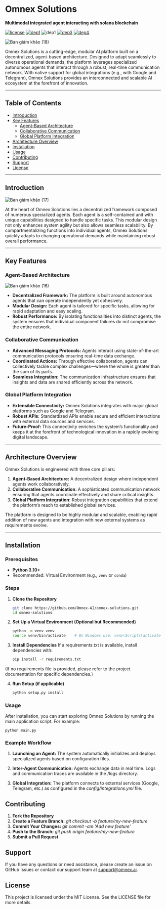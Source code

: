 # Omnex Solutions  
**Multimodal integrated agent interacting with solana blockchain**

[![license](https://img.shields.io/packagist/l/doctrine/orm.svg)](https://github.com/Omnex-AI/omnex-solutions)
[![dep1](https://img.shields.io/badge/implementation-tensorflow-orange.svg)](https://www.tensorflow.org/)
![dep1](https://img.shields.io/badge/Python-3.8%2B-blue.svg)
[![dep3](https://img.shields.io/badge/status-active-brightgreen.svg)](https://github.com/Omnex-AI/omnex-solutions)
[![dep4](https://img.shields.io/badge/docker%20image-available-ff69b4.svg)](https://hub.docker.com/layers/site24x7/docker-agent/release1990/images/sha256-66aa35f69df70b910a2813dc90f9cba2fbc4126e4eac68851f9c96c377901dbb)
<br>

![Ban giám khảo (18)](https://github.com/user-attachments/assets/4bba37d5-3092-4da6-9e29-e174a5f0a0f0)


Omnex Solutions is a cutting-edge, modular AI platform built on a decentralized, agent-based architecture. Designed to adapt seamlessly to diverse operational demands, the platform leverages specialized autonomous agents that interact through a robust, real-time communication network. With native support for global integrations (e.g., with Google and Telegram), Omnex Solutions provides an interconnected and scalable AI ecosystem at the forefront of innovation.

---

## Table of Contents

- [Introduction](#introduction)
- [Key Features](#key-features)
  - [Agent-Based Architecture](#agent-based-architecture)
  - [Collaborative Communication](#collaborative-communication)
  - [Global Platform Integration](#global-platform-integration)
- [Architecture Overview](#architecture-overview)
- [Installation](#installation)
- [Usage](#usage)
- [Contributing](#contributing)
- [Support](#support)
- [License](#license)

---

## Introduction

![Ban giám khảo (17)](https://github.com/user-attachments/assets/145ae4c7-a91b-4185-a033-f13ddfe5898e)

At the heart of Omnex Solutions lies a decentralized framework composed of numerous specialized agents. Each agent is a self-contained unit with unique capabilities designed to handle specific tasks. This modular design not only enhances system agility but also allows seamless scalability. By compartmentalizing functions into individual agents, Omnex Solutions quickly adapts to changing operational demands while maintaining robust overall performance.

---

## Key Features

### Agent-Based Architecture

![Ban giám khảo (16)](https://github.com/user-attachments/assets/e9936f8c-e23f-42c1-a24d-245f70554ce8)

- **Decentralized Framework:** The platform is built around autonomous agents that can operate independently yet cohesively.
- **Modular Design:** Each agent is tailored for specific tasks, allowing for rapid adaptation and easy scaling.
- **Robust Performance:** By isolating functionalities into distinct agents, the system ensures that individual component failures do not compromise the entire network.

### Collaborative Communication

- **Advanced Messaging Protocols:** Agents interact using state-of-the-art communication protocols ensuring real-time data exchange.
- **Coordinated Actions:** Through effective collaboration, agents can collectively tackle complex challenges—where the whole is greater than the sum of its parts.
- **Seamless Integration:** The communication infrastructure ensures that insights and data are shared efficiently across the network.

### Global Platform Integration

- **Extensible Connectivity:** Omnex Solutions integrates with major global platforms such as Google and Telegram.
- **Robust APIs:** Standardized APIs enable secure and efficient interactions with external data sources and services.
- **Future-Proof:** This connectivity enriches the system’s functionality and keeps it at the forefront of technological innovation in a rapidly evolving digital landscape.

---

## Architecture Overview

Omnex Solutions is engineered with three core pillars:

1. **Agent-Based Architecture:** A decentralized design where independent agents work collaboratively.
2. **Collaborative Communication:** A sophisticated communication network ensuring that agents coordinate effectively and share critical insights.
3. **Global Platform Integration:** Robust integration capabilities that extend the platform’s reach to established global services.

The platform is designed to be highly modular and scalable, enabling rapid addition of new agents and integration with new external systems as requirements evolve.

---

## Installation

### Prerequisites

- **Python 3.10+**  
- Recommended: Virtual Environment (e.g., `venv` or `conda`)

### Steps

1. **Clone the Repository**

   ```bash
   git clone https://github.com/Omnex-AI/omnex-solutions.git
   cd omnex-solutions
   ```

2. **Set Up a Virtual Environment (Optional but Recommended)**
   ```bash
   python -m venv venv
   source venv/bin/activate    # On Windows use: venv\Scripts\activate
   ```

3. **Install Dependencies**
If a requirements.txt is available, install dependencies with:
   ```bash
   pip install -r requirements.txt
   ```
(If no requirements file is provided, please refer to the project documentation for specific dependencies.)

4. **Run Setup (if applicable)**
   ```bash
   python setup.py install
   ```

### Usage

After installation, you can start exploring Omnex Solutions by running the main application script. For example:
   ```
   python main.py
   ```
 
### Example Workflow

1. **Launching an Agent:**
The system automatically initializes and deploys specialized agents based on configuration files.

2. **Inter-Agent Communication:**
Agents exchange data in real time. Logs and communication traces are available in the /logs directory.


3. **Global Integration:**
The platform connects to external services (Google, Telegram, etc.) as configured in the *config/integrations.yml* file.

## Contributing

1. **Fork the Repository**
2. **Create a Feature Branch:**
   *git checkout -b feature/my-new-feature*
3. **Commit Your Changes:**
   *git commit -am 'Add new feature'*
4. **Push to the Branch:**
   *git push origin feature/my-new-feature*
5. **Submit a Pull Request**

## Support

If you have any questions or need assistance, please create an issue on GitHub Issues or contact our support team at support@omnex.ai.

## License

This project is licensed under the MIT License. See the LICENSE file for more details.
